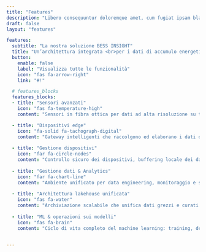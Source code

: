 ```yaml
---
title: "Features"
description: "Libero consequuntur doloremque amet, cum fugiat ipsam blanditiis corrupti praesentium quis."
draft: false
layout: "features"

features:
  subtitle: "La nostra soluzione BESS INSIGHT"
  title: "Un’architettura integrata <br>per i dati di accumulo energetico: <br>sensori, dispositivi edge, analytics e ML"
  button:
    enable: false
    label: "Visualizza tutte le funzionalità"
    icon: "fas fa-arrow-right"
    link: "#!"

  # features_blocks
  features_blocks:
  - title: "Sensori avanzati"
    icon: "fas fa-temperature-high"
    content: "Sensori in fibra ottica per dati ad alta risoluzione su temperatura e sollecitazioni"

  - title: "Dispositivi edge"
    icon: "fa-solid fa-tachograph-digital"
    content: "Gateway intelligenti che raccolgono ed elaborano i dati di campo in tempo reale"
    
  - title: "Gestione dispositivi"
    icon: "far fa-circle-nodes"
    content: "Controllo sicuro dei dispositivi, buffering locale dei dati e connettività resiliente"
    
  - title: "Gestione dati & Analytics"
    icon: "far fa-chart-line"
    content: "Ambiente unificato per data engineering, monitoraggio e servizi di analisi"
    
  - title: "Architettura lakehouse unificata"
    icon: "fas fa-water"
    content: "Archiviazione scalabile che unifica dati grezzi e curati per elaborazioni avanzate"
    
  - title: "ML & operazioni sui modelli"
    icon: "fas fa-brain"
    content: "Ciclo di vita completo del machine learning: training, deployment e monitoraggio"

    
---
```


